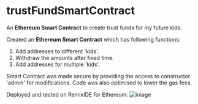 # trustFundSmartContract
An **Ethereum Smart Contract** to create trust funds for my future kids.


Created an **Ethereum Smart Contract** which has following functions:
1. Add addresses to different 'kids'.
2. Withdraw the amounts after fixed time.
3. Add addresses for multiple 'kids'.

Smart Contract was made secure by providing the access to constructor 'admin' for modifications.
Code was also optimised to lower the gas fees.

Deployed and tested on RemixIDE for Ethereum:
![ image ](https://i.imgur.com/7ElWiOt.png)
